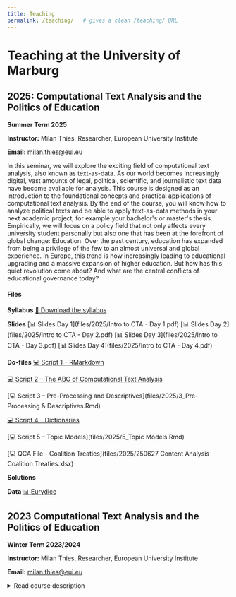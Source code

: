 ```yaml
---
title: Teaching
permalink: /teaching/   # gives a clean /teaching/ URL
---
```


# Teaching at the University of Marburg

## 2025: Computational Text Analysis and the Politics of Education

**Summer Term 2025**

**Instructor:** Milan Thies, Researcher, European University Institute

**Email:** [milan.thies@eui.eu](mailto:milan.thies@eui.eu)

In this seminar, we will explore the exciting field of computational text analysis, also known as text-as-data. As our world becomes increasingly digital, vast amounts of legal, political, scientific, and journalistic text data have become available for analysis. This course is designed as an introduction to the foundational concepts and practical applications of computational text analysis. By the end of the course, you will know how to analyze political texts and be able to apply text-as-data methods in your next academic project, for example your bachelor's or master's thesis. Empirically, we will focus on a policy field that not only affects every university student personally but also one that has been at the forefront of global change: Education. Over the past century, education has expanded from being a privilege of the few to an almost universal and global experience. In Europe, this trend is now increasingly leading to educational upgrading and a massive expansion of higher education. But how has this quiet revolution come about? And what are the central conflicts of educational governance today?



#### Files

**Syllabus**
[📄 Download the syllabus](files/2025/25_cta_syllabus-mt.pdf.pdf)


**Slides** 
[📊 Slides Day 1](files/2025/Intro to CTA - Day 1.pdf)
[📊 Slides Day 2](files/2025/Intro to CTA - Day 2.pdf)
[📊 Slides Day 3](files/2025/Intro to CTA - Day 3.pdf)
[📊 Slides Day 4](files/2025/Intro to CTA - Day 4.pdf)


**Do-files**
[💻 Script 1 – RMarkdown](files/2025/1_RMarkdown.Rmd)  

[💻 Script 2 – The ABC of Computational Text Analysis](files/2025/2_Texts_Tokens_DFM_Topfeatures.Rmd)

[💻 Script 3 – Pre-Processing and Descriptives](files/2025/3_Pre-Processing & Descriptives.Rmd)

[💻 Script 4 – Dictionaries](files/2025/4_Dictionaries.Rmd)

[💻 Script 5 – Topic Models](files/2025/5_Topic Models.Rmd)

[💻 QCA File - Coalition Treaties](files/2025/250627 Content Analysis Coalition Treaties.xlsx)

**Solutions**


**Data**
[📊 Eurydice](files/2025/eurydice.RDS)

## 2023 Computational Text Analysis and the Politics of Education

**Winter Term 2023/2024**

**Instructor:** Milan Thies, Researcher, European University Institute

**Email:** [milan.thies@eui.eu](mailto:milan.thies@eui.eu)

<details>
<summary>Read course description</summary>
  
In this seminar, we will explore the exciting field of computational text analysis, also known as text-as-data. As our world becomes increasingly digital, vast amounts of legal, political, scientific, and journalistic text data have become available for analysis. This course is designed to introduce advanced undergraduate and graduate students to foundational concepts and practical applications of studying computational text analysis.

Politics is about conflict and cooperation between societal groups. Harold Lasswell once defined it as "who gets what, when, how?". Actors in the political arena, be it politicians, lobbyists, or mass movements, engage in (distributional) conflicts through language — be it spoken out loud in speeches, dialogues, and protest chants, or written down in position papers, protocols, and regulations. Throughout the seminar, students will learn how to use computational methods to explore the traces of conflict and cooperation preceding political change.

We will focus on a policy field that not only affects every university student personally but also one that has been at the forefront of global change: Education. Over the past century, education has expanded from being a privilege of the few to an almost universal and global experience. In Europe, this trend is now increasingly leading to educational upgrading and a massive expansion of higher education. But how has this quiet revolution come about? And what are the central conflicts of educational governance today?

The seminar is organized in three stages of the learning process. First, students will learn about the foundations of text-as-data in political science, as well as central theories of education politics. Further, they will study how to manually analyze texts without computational assistance. Next, we will focus on the methods of computational text analysis. Students will learn about the theoretical underpinnings of computational text analysis as well as the use of text-as-data methods through hands-on exercises using the R statistical programming language. We will also discuss recent examples of empirical research using computational text analysis. Last but not least, students will apply the learned methods in an in-class project. Small groups of students will be provided with textual data on a policy process and subsequently implement one or several of the techniques learned throughout the seminar

</details>














